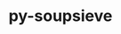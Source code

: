 ---
title: "py-soupsieve"
layout: cache
categories: [package, v0.20.1]
meta: {"versions": ["2.3.2.post1"], "compilers": ["gcc@=11.1.0", "gcc@=11.3.0"], "oss": ["ubuntu20.04", "ubuntu22.04"], "platforms": ["linux"], "targets": ["ppc64le", "x86_64_v3"], "stacks": ["data-vis-sdk", "e4s", "e4s-power", "ml-linux-x86_64-cpu", "ml-linux-x86_64-cuda", "root"], "num_specs": 11, "num_specs_by_stack": {"root": 11, "e4s-power": 3, "data-vis-sdk": 4, "e4s": 3, "ml-linux-x86_64-cpu": 1, "ml-linux-x86_64-cuda": 1}}
spec_details: [{"hash": "tg6assiyvpsxxrbl37gnn3kjzobnm3dn", "compiler": "gcc@=11.1.0", "versions": ["2.3.2.post1"], "os": "ubuntu20.04", "platform": "linux", "target": "ppc64le", "variants": ["build_system=python_pip"], "stacks": ["root", "e4s-power"], "size": "-", "tarball": "https://binaries.spack.io/v0.20.1/build_cache/linux-ubuntu20.04-ppc64le/gcc-11.1.0/py-soupsieve-2.3.2.post1/linux-ubuntu20.04-ppc64le-gcc-11.1.0-py-soupsieve-2.3.2.post1-tg6assiyvpsxxrbl37gnn3kjzobnm3dn.spack"}, {"hash": "rjqeva5bsqoqf2zq357dcyz6srxv4t2t", "compiler": "gcc@=11.1.0", "versions": ["2.3.2.post1"], "os": "ubuntu20.04", "platform": "linux", "target": "ppc64le", "variants": ["build_system=python_pip"], "stacks": ["root", "e4s-power"], "size": "-", "tarball": "https://binaries.spack.io/v0.20.1/build_cache/linux-ubuntu20.04-ppc64le/gcc-11.1.0/py-soupsieve-2.3.2.post1/linux-ubuntu20.04-ppc64le-gcc-11.1.0-py-soupsieve-2.3.2.post1-rjqeva5bsqoqf2zq357dcyz6srxv4t2t.spack"}, {"hash": "tpw6malb3wpxlx5ftbnlks2kg277pr3p", "compiler": "gcc@=11.1.0", "versions": ["2.3.2.post1"], "os": "ubuntu20.04", "platform": "linux", "target": "ppc64le", "variants": ["build_system=python_pip"], "stacks": ["root", "e4s-power"], "size": "-", "tarball": "https://binaries.spack.io/v0.20.1/build_cache/linux-ubuntu20.04-ppc64le/gcc-11.1.0/py-soupsieve-2.3.2.post1/linux-ubuntu20.04-ppc64le-gcc-11.1.0-py-soupsieve-2.3.2.post1-tpw6malb3wpxlx5ftbnlks2kg277pr3p.spack"}, {"hash": "ogzi4ayozcfq7wyaktfbakph3qku6xhe", "compiler": "gcc@=11.1.0", "versions": ["2.3.2.post1"], "os": "ubuntu20.04", "platform": "linux", "target": "x86_64_v3", "variants": ["build_system=python_pip"], "stacks": ["data-vis-sdk", "root"], "size": "-", "tarball": "https://binaries.spack.io/v0.20.1/build_cache/linux-ubuntu20.04-x86_64_v3/gcc-11.1.0/py-soupsieve-2.3.2.post1/linux-ubuntu20.04-x86_64_v3-gcc-11.1.0-py-soupsieve-2.3.2.post1-ogzi4ayozcfq7wyaktfbakph3qku6xhe.spack"}, {"hash": "tcjj7lw7dqp7zqrz3bfcwawbza25stlv", "compiler": "gcc@=11.1.0", "versions": ["2.3.2.post1"], "os": "ubuntu20.04", "platform": "linux", "target": "x86_64_v3", "variants": ["build_system=python_pip"], "stacks": ["data-vis-sdk", "root"], "size": "-", "tarball": "https://binaries.spack.io/v0.20.1/build_cache/linux-ubuntu20.04-x86_64_v3/gcc-11.1.0/py-soupsieve-2.3.2.post1/linux-ubuntu20.04-x86_64_v3-gcc-11.1.0-py-soupsieve-2.3.2.post1-tcjj7lw7dqp7zqrz3bfcwawbza25stlv.spack"}, {"hash": "54kqfgb2esilsfexz56iduxe3uj3e7ty", "compiler": "gcc@=11.1.0", "versions": ["2.3.2.post1"], "os": "ubuntu20.04", "platform": "linux", "target": "x86_64_v3", "variants": ["build_system=python_pip"], "stacks": ["root", "e4s"], "size": "-", "tarball": "https://binaries.spack.io/v0.20.1/build_cache/linux-ubuntu20.04-x86_64_v3/gcc-11.1.0/py-soupsieve-2.3.2.post1/linux-ubuntu20.04-x86_64_v3-gcc-11.1.0-py-soupsieve-2.3.2.post1-54kqfgb2esilsfexz56iduxe3uj3e7ty.spack"}, {"hash": "rxnm72yfps6wugjaexrxkiaveakgdyx3", "compiler": "gcc@=11.1.0", "versions": ["2.3.2.post1"], "os": "ubuntu20.04", "platform": "linux", "target": "x86_64_v3", "variants": ["build_system=python_pip"], "stacks": ["data-vis-sdk", "root"], "size": "-", "tarball": "https://binaries.spack.io/v0.20.1/build_cache/linux-ubuntu20.04-x86_64_v3/gcc-11.1.0/py-soupsieve-2.3.2.post1/linux-ubuntu20.04-x86_64_v3-gcc-11.1.0-py-soupsieve-2.3.2.post1-rxnm72yfps6wugjaexrxkiaveakgdyx3.spack"}, {"hash": "urd2nj2uzyenkzswhqfzsept7scgdcy2", "compiler": "gcc@=11.1.0", "versions": ["2.3.2.post1"], "os": "ubuntu20.04", "platform": "linux", "target": "x86_64_v3", "variants": ["build_system=python_pip"], "stacks": ["data-vis-sdk", "root"], "size": "-", "tarball": "https://binaries.spack.io/v0.20.1/build_cache/linux-ubuntu20.04-x86_64_v3/gcc-11.1.0/py-soupsieve-2.3.2.post1/linux-ubuntu20.04-x86_64_v3-gcc-11.1.0-py-soupsieve-2.3.2.post1-urd2nj2uzyenkzswhqfzsept7scgdcy2.spack"}, {"hash": "gfehtxguqcprq6uyk57tmkulhgfvuzcq", "compiler": "gcc@=11.1.0", "versions": ["2.3.2.post1"], "os": "ubuntu20.04", "platform": "linux", "target": "x86_64_v3", "variants": ["build_system=python_pip"], "stacks": ["root", "e4s"], "size": "-", "tarball": "https://binaries.spack.io/v0.20.1/build_cache/linux-ubuntu20.04-x86_64_v3/gcc-11.1.0/py-soupsieve-2.3.2.post1/linux-ubuntu20.04-x86_64_v3-gcc-11.1.0-py-soupsieve-2.3.2.post1-gfehtxguqcprq6uyk57tmkulhgfvuzcq.spack"}, {"hash": "z3n6d5f6w6kioif5hxwy36dgkegjnt3c", "compiler": "gcc@=11.1.0", "versions": ["2.3.2.post1"], "os": "ubuntu20.04", "platform": "linux", "target": "x86_64_v3", "variants": ["build_system=python_pip"], "stacks": ["root", "e4s"], "size": "-", "tarball": "https://binaries.spack.io/v0.20.1/build_cache/linux-ubuntu20.04-x86_64_v3/gcc-11.1.0/py-soupsieve-2.3.2.post1/linux-ubuntu20.04-x86_64_v3-gcc-11.1.0-py-soupsieve-2.3.2.post1-z3n6d5f6w6kioif5hxwy36dgkegjnt3c.spack"}, {"hash": "6n5aqdreqgg32cwshsuhvb2x6qrjsqcj", "compiler": "gcc@=11.3.0", "versions": ["2.3.2.post1"], "os": "ubuntu22.04", "platform": "linux", "target": "x86_64_v3", "variants": ["build_system=python_pip"], "stacks": ["root", "ml-linux-x86_64-cpu", "ml-linux-x86_64-cuda"], "size": "-", "tarball": "https://binaries.spack.io/v0.20.1/build_cache/linux-ubuntu22.04-x86_64_v3/gcc-11.3.0/py-soupsieve-2.3.2.post1/linux-ubuntu22.04-x86_64_v3-gcc-11.3.0-py-soupsieve-2.3.2.post1-6n5aqdreqgg32cwshsuhvb2x6qrjsqcj.spack"}]
---
